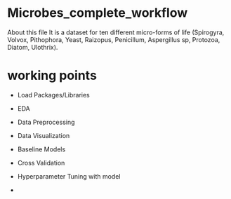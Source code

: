 # Microbes_complete_workflow
About this file
It is a dataset for ten different micro-forms of life (Spirogyra, Volvox, Pithophora, Yeast, Raizopus, Penicillum, Aspergillus sp, Protozoa, Diatom, Ulothrix).

# working points
* Load Packages/Libraries
* EDA
* Data Preprocessing
* Data Visualization
* Baseline Models
* Cross Validation
* Hyperparameter Tuning with model






* 
